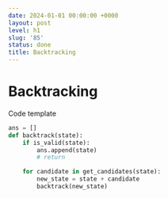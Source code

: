 ```yaml
---
date: 2024-01-01 00:00:00 +0000
layout: post
level: h1
slug: '85'
status: done
title: Backtracking
---
```


# Backtracking

Code template
```python
ans = []
def backtrack(state):
    if is_valid(state):
        ans.append(state)
        # return

    for candidate in get_candidates(state):
        new_state = state + candidate
        backtrack(new_state)
```